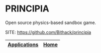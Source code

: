 # PRINCIPIA

 Open source physics-based sandbox game.

 SITE: https://github.com/Bithack/principia

 | [Applications](https://portable-linux-apps.github.io/apps.html) | [Home](https://portable-linux-apps.github.io)
 | --- | --- |
